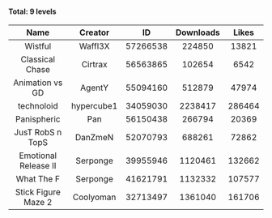 #### Total: 9 levels

| Name | Creator | ID | Downloads | Likes |
|:---:|:---:|:---:|:---:|:---:|
| Wistful | Waffl3X | 57266538 | 224850 | 13821
| Classical Chase | Cirtrax | 56563865 | 102654 | 6542
| Animation vs GD | AgentY | 55094160 | 512879 | 47974
| technoloid | hypercube1 | 34059030 | 2238417 | 286464
| Panispheric | Pan | 56150438 | 266794 | 20369
| JusT RobS n TopS | DanZmeN | 52070793 | 688261 | 72862
| Emotional Release II | Serponge | 39955946 | 1120461 | 132662
| What The F | Serponge | 41621791 | 1132332 | 107577
| Stick Figure Maze 2 | Coolyoman | 32713497 | 1361040 | 161706

